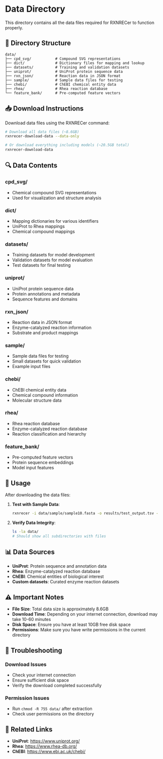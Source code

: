 # Data Directory

This directory contains all the data files required for RXNRECer to function properly.

## 📁 Directory Structure

```
data/
├── cpd_svg/           # Compound SVG representations
├── dict/              # Dictionary files for mapping and lookup
├── datasets/          # Training and validation datasets
├── uniprot/           # UniProt protein sequence data
├── rxn_json/          # Reaction data in JSON format
├── sample/            # Sample data files for testing
├── chebi/             # ChEBI chemical entity data
├── rhea/              # Rhea reaction database
└── feature_bank/      # Pre-computed feature vectors
```

## 📥 Download Instructions

Download data files using the RXNRECer command:

```bash
# Download all data files (~8.6GB)
rxnrecer-download-data --data-only

# Or download everything including models (~20.5GB total)
rxnrecer-download-data
```

## 🔍 Data Contents

### cpd_svg/
- Chemical compound SVG representations
- Used for visualization and structure analysis

### dict/
- Mapping dictionaries for various identifiers
- UniProt to Rhea mappings
- Chemical compound mappings

### datasets/
- Training datasets for model development
- Validation datasets for model evaluation
- Test datasets for final testing

### uniprot/
- UniProt protein sequence data
- Protein annotations and metadata
- Sequence features and domains

### rxn_json/
- Reaction data in JSON format
- Enzyme-catalyzed reaction information
- Substrate and product mappings

### sample/
- Sample data files for testing
- Small datasets for quick validation
- Example input files

### chebi/
- ChEBI chemical entity data
- Chemical compound information
- Molecular structure data

### rhea/
- Rhea reaction database
- Enzyme-catalyzed reaction database
- Reaction classification and hierarchy

### feature_bank/
- Pre-computed feature vectors
- Protein sequence embeddings
- Model input features

## 🚀 Usage

After downloading the data files:

1. **Test with Sample Data**:
   ```bash
   rxnrecer -i data/sample/sample10.fasta -o results/test_output.tsv -m s1
   ```

2. **Verify Data Integrity**:
   ```bash
   ls -la data/
   # Should show all subdirectories with files
   ```

## 📊 Data Sources

- **UniProt**: Protein sequence and annotation data
- **Rhea**: Enzyme-catalyzed reaction database
- **ChEBI**: Chemical entities of biological interest
- **Custom datasets**: Curated enzyme reaction datasets

## ⚠️ Important Notes

- **File Size**: Total data size is approximately 8.6GB
- **Download Time**: Depending on your internet connection, download may take 10-60 minutes
- **Disk Space**: Ensure you have at least 10GB free disk space
- **Permissions**: Make sure you have write permissions in the current directory

## 🐛 Troubleshooting

### Download Issues
- Check your internet connection
- Ensure sufficient disk space
- Verify the download completed successfully

### Permission Issues
- Run `chmod -R 755 data/` after extraction
- Check user permissions on the directory


## 🔗 Related Links

- **UniProt**: https://www.uniprot.org/
- **Rhea**: https://www.rhea-db.org/
- **ChEBI**: https://www.ebi.ac.uk/chebi/
